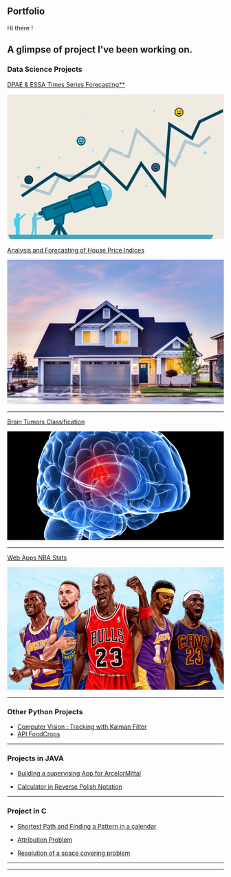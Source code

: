 ## Portfolio

Hi there ! 

A glimpse of project I've been working on.
---

### **Data Science** Projects

[DPAE & ESSA Times Series Forecasting**](/pdf/ts_project.pdf)

<img src="images/ts_forecasting.png?raw=true"/>

[Analysis and Forecasting of House Price Indices](/pdf/TS_housepricing.pdf)

<img src="images/housepricing.jpeg?raw=true"/>

---
[Brain Tumors Classification](/pdf/sample_presentation.pdf)

<img src="images/Tumor.jpg?raw=true"/>

---
[Web Apps NBA Stats](http://example.com/)

<img src="images/nba_stats_img.webp?raw=true"/>



---

### Other **Python** Projects

- [Computer Vision : Tracking with Kalman Filter](http://example.com/)
- [API FoodCrops](http://example.com/)

---

### Projects in **JAVA**

- [Building a supervising App for ArcelorMittal](http://example.com/)

- [Calculator in Reverse Polish Notation](http://example.com/)

---

### Project in **C**

- [Shortest Path and Finding a Pattern in a calendar](http://example.com/)

- [Attribution Problem](http://example.com/)

- [Resolution of a space covering problem](http://example.com/)

---




---

